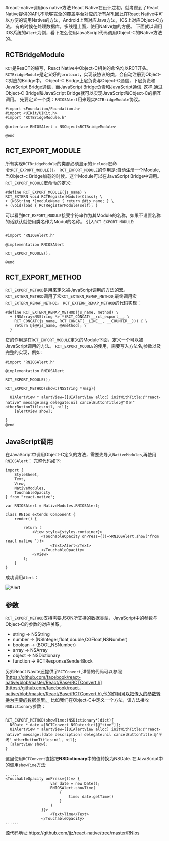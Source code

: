 #react-native调用ios native方法
React Native在设计之初，就考虑到了React Native提供的API,不能够完全的覆盖平台对应的所有API.因此在React Native中可以方便的调用Native的方法，Android上面对应Java方法，IOS上对应Object-C方法。
有的时候在处理数据库，多线程上面，使用Native加的方便。
下面就以调用IOS系统的`Alert`为例，看下怎么使用JavaScript代码调用Object-C的Native方法的。

## RCTBridgeModule
`RCT`是ReaCT的缩写，React Native中Object-C相关的命名均以RCT开头。
`RCTBridgeModule`是定义好的`protocol`，实现该协议的类，会自动注册到Object-C对应的Bridge中。
Object-C Bridge上层负责与Object-C通信，下层负责和JavaScript Bridge通信，而JavaScript Bridge负责和JavaScript通信.
这样,通过Object-C Bridge和JavaScript Bridge就可以实现JavaScript和Object-C的相互调用。
先要定义一个类：`RNIOSAlert`用来现实`RCTBridgeModule`协议。
```
#import <Foundation/Foundation.h>
#import <UIKit/UIKit.h>
#import "RCTBridgeModule.h"

@interface RNIOSAlert : NSObject<RCTBridgeModule>

@end

```
## RCT_EXPORT_MODULE
所有实现`RCTBridgeModule`的类都必须显示的`include`宏命令:`RCT_EXPORT_MODULE()`。
`RCT_EXPORT_MODULE`的作用是:自动注册一个Module,当Object-c Bridge加载的时候。这个Module可以在JavaScript Bridge中调用。
`RCT_EXPORT_MODULE`宏命令的定义:
```
#define RCT_EXPORT_MODULE(js_name) \
RCT_EXTERN void RCTRegisterModule(Class); \
+ (NSString *)moduleName { return @#js_name; } \
+ (void)load { RCTRegisterModule(self); }

```
可以看到`RCT_EXPORT_MODULE`接受字符串作为其Module的名称，如果不设置名称的话默认就使用类名作为Modul的名称。
引入`RCT_EXPORT_MODULE`:
```

#import "RNIOSAlert.h"

@implementation RNIOSAlert

RCT_EXPORT_MODULE();

@end

```
## RCT_EXPORT_METHOD
`RCT_EXPORT_METHOD`是用来定义被JavaScript调用的方法的宏。`RCT_EXTERN_METHOD`调用了宏`RCT_EXTERN_REMAP_METHOD`,最终调用宏`RCT_EXTERN_REMAP_METHOD`。
`RCT_EXTERN_REMAP_METHOD`的代码实现：
```
#define RCT_EXTERN_REMAP_METHOD(js_name, method) \
  + (NSArray<NSString *> *)RCT_CONCAT(__rct_export__, \
    RCT_CONCAT(js_name, RCT_CONCAT(__LINE__, __COUNTER__))) { \
    return @[@#js_name, @#method]; \
  }
```
它的作用是在`RCT_EXPORT_MODULE`定义的Module下面，定义一个可以被JavaScript调用的方法。
`RCT_EXPORT_MODULE`的使用，需要写入方法名,参数以及完整的实现，例如:
```
#import "RNIOSAlert.h"

@implementation RNIOSAlert

RCT_EXPORT_MODULE();

RCT_EXPORT_METHOD(show:(NSString *)msg){

  UIAlertView * alertView=[[UIAlertView alloc] initWithTitle:@"react-native" message:msg delegate:nil cancelButtonTitle:@"关闭" otherButtonTitles:nil, nil];
    [alertView show];

}
@end

```
## JavaScript调用
在JavaScript中调用Object-C定义的方法，需要先导入`NativeModules`,再使用`RNIOSAlert`：
完整代码如下:
```
import {   
    StyleSheet,
    Text,
    View,
    NativeModules,
    TouchableOpacity
} from "react-native";

var RNIOSAlert = NativeModules.RNIOSAlert;

class RNIos extends Component {
    render() {

        return (
            <View style={styles.container}>
                <TouchableOpacity onPress={()=>RNIOSAlert.show('from react native ')}>
                    <Text>Alert</Text>
                </TouchableOpacity>
            </View>
        );
    }
}
```
成功调用`Alert`：

![Alert](http://upload-images.jianshu.io/upload_images/22188-fadee3e454593b89.png?imageMogr2/auto-orient/strip%7CimageView2/2/w/1240)


## 参数
`RCT_EXPORT_METHOD`支持需要JSON所支持的数据类型，JavaScript中的参数与Object-C的参数的对应关系。

* string -> NSString
* number -> (NSInteger,float,double,CGFloat,NSNumber)
* boolean -> (BOOL,NSNumber)
* array -> NSArray
* object -> NSDictionary
* function -> RCTResponseSenderBlock

另外React Navite还提供了`RCTConvert`,详情的代码可以参照  [https://github.com/facebook/react-native/blob/master/React/Base/RCTConvert.h](https://github.com/facebook/react-native/blob/master/React/Base/RCTConvert.h),他的作用可以把传入的参数转换为需要的数据类型。
比如我们在Object-C中定义一个方法，该方法接收`NSDictionary`参数：
```

RCT_EXPORT_METHOD(showTime:(NSDictionary*)dict){
  NSDate * date =[RCTConvert NSDate:dict[@"time"]];
  UIAlertView * alertView=[[UIAlertView alloc] initWithTitle:@"react-native" message:[date description] delegate:nil cancelButtonTitle:@"关闭" otherButtonTitles:nil, nil];
  [alertView show];  
}

```
这里使用`RCTConvert`直接把**NSDictionary**中的值转换为NSDate.
在JavaScript中的调用`showTime`方法:
```
......
<TouchableOpacity onPress={()=> {
                    var date = new Date();
                    RNIOSAlert.showTime(
                        {
                            time: date.getTime()
                        }
                    )
                }}>
                    <Text>Time</Text>
                </TouchableOpacity>
......
```

源代码地址:https://github.com/jjz/react-native/tree/master/RNIos

